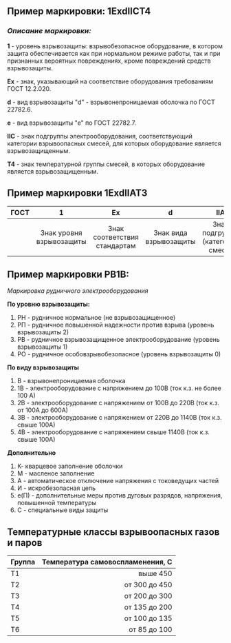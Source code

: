 ## Пример маркировки: 1ExdIICT4

### _Описание маркировки:_

**1** - уровень взрывозащиты: взрывобезопасное оборудование, в котором защита обеспечивается как при нормальном режиме работы, так и при признанных вероятных повреждениях, кроме повреждений средств взрывозащиты.

**Ex** - знак, указывающий на соответствие оборудования требованиям ГОСТ 12.2.020.

**d** - вид взрывозащиты "d" - взрывонепроницаемая оболочка по ГОСТ 22782.6.

**е** - вид взрывозащиты "е" по ГОСТ 22782.7.

**IIC** - знак подгруппы электрооборудования, соответствующий категории взрывоопасных смесей, для которых оборудование является взрывозащищенным.

**Т4** - знак температурной группы смесей, в которых оборудование является взрывозащищенным.

## Пример маркировки 1ExdIIAT3

|ГОСТ|1|Ex|d|IIA|Т3|
|:-|:-:|:-:|:-:|:-:|-:|
||Знак уровня взрывозащиты|Знак соответствия стандартам|Знак вида взрывозащиты|Знак подгруппы (категория смеси)|Знак температурного класса (группа смеси)|

## Пример маркировки РВ1В:
_Маркировка рудничного электрооборудования_

**По уровню взрывозащиты:**
1. РН - рудничное нормальное (не взрывозащищенное)
2. РП - рудничное повышенной надежности против взрыва (уровень взрывозащиты 2)
3. РВ - рудничное взрывозащищенное электрооборудование (уровень взрывозащиты 1)
4. РО - рудничное особовзрывобезопасное (уровень взрывозащиты 0)

**По виду взрывозащиты** 
1. В - взрывонепроницаемая оболочка
2. 1В - электрооборудование с напряжением до 100В (ток к.з. не более 100 А)
3. 2В - электрооборудование с напряжением от 100В до 220В (ток к.з. от 100А до 600А)
4. 3В - электрооборудование с напряжением от 220В до 1140В (ток к.з. свыше 100А)
5. 4В - электрооборудование с напряжением свыше 1140В (ток к.з. свыше 100А)

**Дополнительно**
1. К- кварцевое заполнение оболочки
2. М - масленое заполнение
3. А - автоматическое отключение напряжения с токоведущих частей
4. И - искробезопасная цепь
5. е(П) - дополнительные меры против дуговых разрядов, напряжения, повышенной температуры
6. С - специальные виды защиты

## Температурные классы взрывоопасных газов и паров

|Группа|Температура самовоспламенения, С|
|:-|-:|
|Т1|выше 450|
|Т2|от 300 до 450|
|Т3|от 200 до 300|
|Т4|от 135 до 200|
|Т5|от 100 до 135|
|Т6|от 85 до 100|

